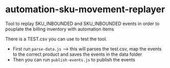 # automation-sku-movement-replayer

Tool to replay SKU_INBOUNDED and SKU_INBOUNDED events in order to pouplate the billing inventory with automation items

There is a TEST.csv you can use to test the tool.

- First run `parse-data.js` --> this will parses the test.csv, map the events to the correct product and saves the events in the data folder
- Then you can run `publish-events.js` to publish the events
